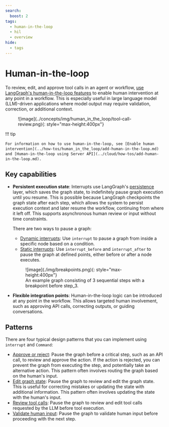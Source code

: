 ```yaml
---
search:
  boost: 2
tags:
  - human-in-the-loop
  - hil
  - overview
hide:
  - tags
---
```


# Human-in-the-loop

To review, edit, and approve tool calls in an agent or workflow, [use LangGraph's human-in-the-loop features](../how-tos/human_in_the_loop/add-human-in-the-loop.md) to enable human intervention at any point in a workflow. This is especially useful in large language model (LLM)-driven applications where model output may require validation, correction, or additional context.

<figure markdown="1">
![image](../concepts/img/human_in_the_loop/tool-call-review.png){: style="max-height:400px"}
</figure>

!!! tip

    For information on how to use human-in-the-loop, see [Enable human intervention](../how-tos/human_in_the_loop/add-human-in-the-loop.md) and [Human-in-the-loop using Server API](../cloud/how-tos/add-human-in-the-loop.md).

## Key capabilities

* **Persistent execution state**: Interrupts use LangGraph's [persistence](../../concepts/persistence.md) layer, which saves the graph state, to indefinitely pause graph execution until you resume. This is possible because LangGraph checkpoints the graph state after each step, which allows the system to persist execution context and later resume the workflow, continuing from where it left off. This supports asynchronous human review or input without time constraints.

    There are two ways to pause a graph:

    - [Dynamic interrupts](../how-tos/human_in_the_loop/add-human-in-the-loop.md#dynamic-interrupts): Use `interrupt` to pause a graph from inside a specific node based on a condition.
    - [Static interrupts](../how-tos/human_in_the_loop/add-human-in-the-loop.md#static-interrupts): Use `interrupt_before` and `interrupt_after` to pause the graph at defined points, either before or after a node executes.

    <figure markdown="1">
    ![image](./img/breakpoints.png){: style="max-height:400px"}
    <figcaption>An example graph consisting of 3 sequential steps with a breakpoint before step_3. </figcaption> </figure>

* **Flexible integration points**: Human-in-the-loop logic can be introduced at any point in the workflow. This allows targeted human involvement, such as approving API calls, correcting outputs, or guiding conversations.

## Patterns

There are four typical design patterns that you can implement using `interrupt` and `Command`:

- [Approve or reject](../how-tos/human_in_the_loop/add-human-in-the-loop.md#approve-or-reject): Pause the graph before a critical step, such as an API call, to review and approve the action. If the action is rejected, you can prevent the graph from executing the step, and potentially take an alternative action. This pattern often involves routing the graph based on the human's input.
- [Edit graph state](../how-tos/human_in_the_loop/add-human-in-the-loop.md#review-and-edit-state): Pause the graph to review and edit the graph state. This is useful for correcting mistakes or updating the state with additional information. This pattern often involves updating the state with the human's input.
- [Review tool calls](../how-tos/human_in_the_loop/add-human-in-the-loop.md#review-tool-calls): Pause the graph to review and edit tool calls requested by the LLM before tool execution.
- [Validate human input](../how-tos/human_in_the_loop/add-human-in-the-loop.md#validate-human-input): Pause the graph to validate human input before proceeding with the next step.